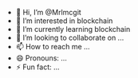 - 👋 Hi, I’m @Mrlmcgit
- 👀 I’m interested in blockchain
- 🌱 I’m currently learning blockchain
- 💞️ I’m looking to collaborate on ...
- 📫 How to reach me ...
- 😄 Pronouns: ...
- ⚡ Fun fact: ...

<!---
Mrlmcgit/Mrlmcgit is a ✨ special ✨ repository because its `README.md` (this file) appears on your GitHub profile.
You can click the Preview link to take a look at your changes.
--->
